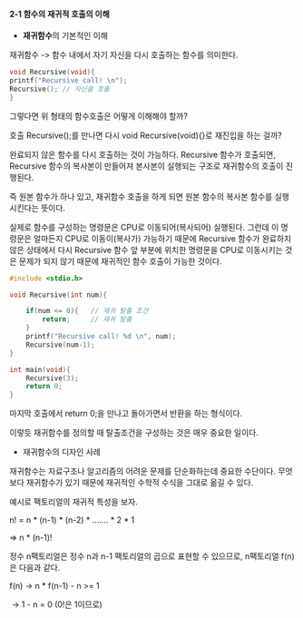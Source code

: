 #### 2-1 함수의 재귀적 호출의 이해



- **재귀함수**의 기본적인 이해



재귀함수 -> 함수 내에서 자기 자신을 다시 호출하는 함수를 의미한다.



```c
void Recursive(void){
printf("Recursive call! \n");
Recursive(); // 자신을 호출
}
```



그렇다면 위 형태의 함수호출은 어떻게 이해해야 할까? 

호출 Recursive();를 만나면 다시 void Recursive(void){}로 재진입을 하는 걸까?

완료되지 않은 함수를 다시 호출하는 것이 가능하다. Recursive 함수가 호출되면, Recursive 함수의 복사본이 만들어져 본사본이 실행되는 구조로 재귀함수의 호출이 진행된다. 

즉 원본 함수가 하나 있고, 재귀함수 호출을 하게 되면 원본 함수의 복사본 함수를 실행시킨다는 뜻이다.

실제로 함수를 구성하는 명령문은 CPU로 이동되어(복사되어) 실행된다. 그런데 이 명령문은 얼마든지 CPU로 이동이(복사가) 가능하기 때문에 Recursive 함수가 완료하지 않은 상태에서 다시 Recursive 함수 앞 부분에 위치한 명령문을 CPU로 이동시키는 것은 문제가 되지 않기 때문에 재귀적인 함수 호출이 가능한 것이다.



```c
#include <stdio.h>

void Recursive(int num){

    if(num <= 0){   // 재귀 탈출 조건
        return;     // 재귀 탈출
    }
    printf("Recursive call! %d \n", num);
    Recursive(num-1);
}

int main(void){
    Recursive(3);
    return 0;
}
```



마지막 호출에서 return 0;을 만나고 돌아가면서 반환을 하는 형식이다. 

이렇듯 재귀함수를 정의할 때 탈출조건을 구성하는 것은 매우 중요한 일이다.



- 재귀함수의 디자인 사례



재귀함수는 자료구조나 알고리즘의 어려운 문제를 단순화하는데 중요한 수단이다. 무엇보다 재귀함수가 있기 때문에 재귀적인 수학적 수식을 그대로 옮길 수 있다. 



예시로 팩토리얼의 재귀적 특성을 보자.

n! = n * (n-1) * (n-2) * ....... * 2 * 1

=> n * (n-1)!



정수 n팩토리얼은 정수 n과 n-1 팩토리얼의 곱으로 표현할 수 있으므로, n팩토리얼 f(n)은 다음과 같다.



f(n) -> n * f(n-1)  - n >= 1

​       -> 1 			   - n = 0 (0!은 1이므로)